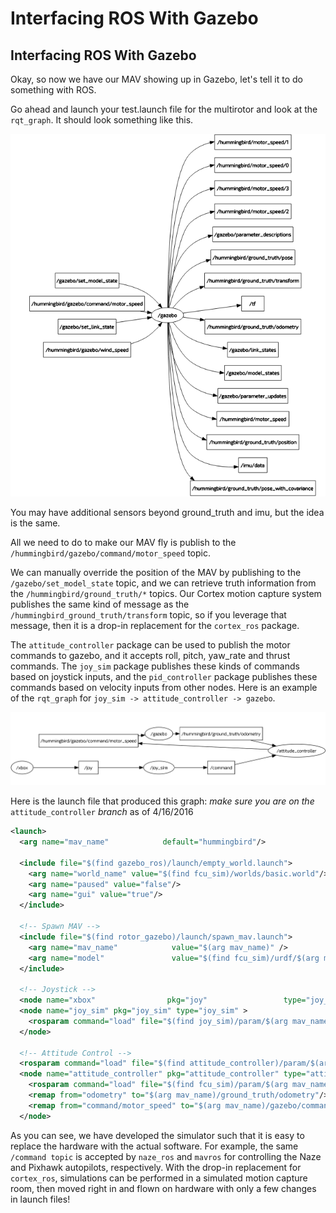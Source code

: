 # Interfacing ROS With Gazebo

## Interfacing ROS With Gazebo
Okay, so now we have our MAV showing up in Gazebo, let's tell it to do something with ROS.

Go ahead and launch your test.launch file for the multirotor and look at the `rqt_graph`. It should look something like this. 

![rqt_graph](Gazebo_rqt_graph.png)

You may have additional sensors beyond ground_truth and imu, but the idea is the same.

All we need to do to make our MAV fly is publish to the `/hummingbird/gazebo/command/motor_speed` topic.

We can manually override the position of the MAV by publishing to the `/gazebo/set_model_state` topic, and we can retrieve truth information from the `/hummingbird/ground_truth/*` topics. Our Cortex motion capture system publishes the same kind of message as the `/hummingbird_ground_truth/transform` topic, so if you leverage that message, then it is a drop-in replacement for the `cortex_ros` package.

The `attitude_controller` package can be used to publish the motor commands to gazebo, and it accepts roll, pitch, yaw_rate and thrust commands. The `joy_sim` package publishes these kinds of commands based on joystick inputs, and the `pid_controller` package publishes these commands based on velocity inputs from other nodes. Here is an example of the `rqt_graph` for `joy_sim -> attitude_controller -> gazebo`. 

![rqt_graph2](Gazebo_rqt_graph2.png)

Here is the launch file that produced this graph: *make sure you are on the* `attitude_controller` *branch* as of 4/16/2016 

```xml
<launch>
  <arg name="mav_name"            default="hummingbird"/>

  <include file="$(find gazebo_ros)/launch/empty_world.launch">
    <arg name="world_name" value="$(find fcu_sim)/worlds/basic.world"/>
    <arg name="paused" value="false"/>
    <arg name="gui" value="true"/>
  </include>

  <!-- Spawn MAV -->
  <include file="$(find rotor_gazebo)/launch/spawn_mav.launch">
    <arg name="mav_name"            value="$(arg mav_name)" />
    <arg name="model"               value="$(find fcu_sim)/urdf/$(arg mav_name)/$(arg mav_name)_base.xacro" />
  </include>

  <!-- Joystick -->
  <node name="xbox"                pkg="joy"                 type="joy_node"/>
  <node name="joy_sim" pkg="joy_sim" type="joy_sim" >
    <rosparam command="load" file="$(find joy_sim)/param/$(arg mav_name).yaml"/>
  </node>

  <!-- Attitude Control -->
  <rosparam command="load" file="$(find attitude_controller)/param/$(arg mav_name).yaml"/>
  <node name="attitude_controller" pkg="attitude_controller" type="attitude_controller_node">
    <rosparam command="load" file="$(find fcu_sim)/param/$(arg mav_name).yaml"/>
    <remap from="odometry" to="$(arg mav_name)/ground_truth/odometry"/>
    <remap from="command/motor_speed" to="$(arg mav_name)/gazebo/command/motor_speed"/>
  </node>
```
As you can see, we have developed the simulator such that it is easy to replace the hardware with the actual software. For example, the same `/command topic` is accepted by `naze_ros` and `mavros` for controlling the Naze and Pixhawk autopilots, respectively. With the drop-in replacement for `cortex_ros`, simulations can be performed in a simulated motion capture room, then moved right in and flown on hardware with only a few changes in launch files! 
